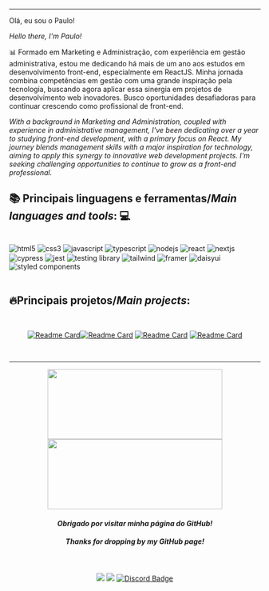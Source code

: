 

---

Olá, eu sou o Paulo!

*Hello there, I'm Paulo!*

📊 Formado em Marketing e Administração, com experiência em gestão administrativa, estou me dedicando há mais de um ano aos estudos em desenvolvimento front-end, especialmente em ReactJS. Minha jornada combina competências em gestão com uma grande inspiração pela tecnologia, buscando agora aplicar essa sinergia em projetos de desenvolvimento web inovadores. Busco oportunidades desafiadoras para continuar crescendo como profissional de front-end.

*With a background in Marketing and Administration, coupled with experience in administrative management, I've been dedicating over a year to studying front-end development, with a primary focus on React. My journey blends management skills with a major inspiration for technology, aiming to apply this synergy to innovative web development projects. I'm seeking challenging opportunities to continue to grow as a front-end professional.*


## 📚 **Principais linguagens e ferramentas/*Main languages and tools*:** 💻

<div style="display:inline_block"><br/>
  <img align="center" alt="html5" src="https://img.shields.io/badge/HTML5-E34F26?style=for-the-badge&logo=html5&logoColor=white" />
  <img align="center" alt="css3" src="https://img.shields.io/badge/CSS3-1572B6?style=for-the-badge&logo=css3&logoColor=white" />
  <img align="center" alt="javascript" src="https://img.shields.io/badge/JavaScript-F7DF1E?style=for-the-badge&logo=javascript&logoColor=black" />
  <img align="center" alt="typescript" src="https://img.shields.io/badge/typescript-%23007ACC.svg?style=for-the-badge&logo=typescript&logoColor=white" />
  <img align="center" alt="nodejs" src="https://img.shields.io/badge/Node.js-43853D?style=for-the-badge&logo=node.js&logoColor=white" />
  <img align="center" alt="react" src="https://img.shields.io/badge/React-20232A?style=for-the-badge&logo=react&logoColor=61DAFB" />
  <img align="center" alt="nextjs" src="https://img.shields.io/badge/Next-black?style=for-the-badge&logo=next.js&logoColor=white" />
  <img align="center" alt="cypress" src="https://img.shields.io/badge/-cypress-%23E5E5E5?style=for-the-badge&logo=cypress&logoColor=058a5e" />
  <img align="center" alt="jest" src="https://img.shields.io/badge/-jest-%23C21325?style=for-the-badge&logo=jest&logoColor=white" />
  <img align="center" alt="testing library" src="https://img.shields.io/badge/-TestingLibrary-%23E33332?style=for-the-badge&logo=testing-library&logoColor=white" />
  <img align="center" alt="tailwind" src="https://img.shields.io/badge/tailwindcss-%2338B2AC.svg?style=for-the-badge&logo=tailwind-css&logoColor=white" />
  <img align="center" alt="framer" src="https://img.shields.io/badge/Framer-black?style=for-the-badge&logo=framer&logoColor=blue" />
  <img align="center" alt="daisyui" src="https://img.shields.io/badge/daisyui-5A0EF8?style=for-the-badge&logo=daisyui&logoColor=white" />
  <img align="center" alt="styled components" src="https://img.shields.io/badge/styled--components-DB7093?style=for-the-badge&logo=styled-components&logoColor=white" />
</div>

<br/>

## 🔥**Principais projetos/*Main projects*:**

<br/>

<div id="header" align="center">

[![Readme Card](https://github-readme-stats.vercel.app/api/pin/?username=paulo-lemes&repo=projeto-movie-wave-streaming\&title_color=fff\&icon_color=f9f9f9\&text_color=9f9f9f\&bg_color=151515\&description_lines_count=2)](https://github.com/paulo-lemes/projeto-movie-wave-streaming)[![Readme Card](https://github-readme-stats.vercel.app/api/pin/?username=paulo-lemes&repo=projeto-best-browser-games\&title_color=fff\&icon_color=f9f9f9\&text_color=9f9f9f\&bg_color=151515\&description_lines_count=2)](https://github.com/paulo-lemes/projeto-best-browser-games) [![Readme Card](https://github-readme-stats.vercel.app/api/pin/?username=paulo-lemes&repo=adahack-2024-frontend\&title_color=fff\&icon_color=f9f9f9\&text_color=9f9f9f\&bg_color=151515\&description_lines_count=2)](https://github.com/paulo-lemes/adahack-2024-frontend) [![Readme Card](https://github-readme-stats.vercel.app/api/pin/?username=paulo-lemes&repo=projeto-planner\&title_color=fff\&icon_color=f9f9f9\&text_color=9f9f9f\&bg_color=151515\&description_lines_count=2)](https://github.com/paulo-lemes/projeto-planner)


</div>

<br/>

---

<div id="header" align="center">

<img width="350px" height="140em" src="https://github-readme-stats.vercel.app/api?username=paulo-lemes&show_icons=true&theme=dark&include_commits=true" /></td> <a href="https://github.com/paulo-lemes/"> <img width="350px" height="140em" src="https://github-readme-stats.vercel.app/api/top-langs/?username=paulo-lemes&hide=html&layout=compact&theme=dark"/>
</a>
 
 
#### *Obrigado por visitar minha página do GitHub!*
##### *Thanks for dropping by my GitHub page!*
<br/>
 
  <a href="https://www.linkedin.com/in/-paulolemes/" target="_blank"><img src="https://img.shields.io/badge/-LinkedIn-%230077B5?style=for-the-badge&logo=linkedin&logoColor=white" target="_blank"></a> 
  <a href = "mailto:paulo-lemes@live.com"><img src="https://img.shields.io/badge/-Email-%23333?style=for-the-badge&logo=gmail&logoColor=white" target="_blank"></a>
   <a href="https://discordapp.com/users/430034249656172555" target="_blank">
  <img src="https://img.shields.io/badge/Discord-7289DA?style=for-the-badge&logo=discord&logoColor=white" alt="Discord Badge" width="">
</a>



</div>

</div>
